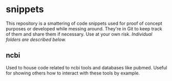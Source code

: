 # snippets
This repository is a smattering of code snippets used for proof of concept purposes or developed while messing around.  They're in Git to keep track of them and share them if necessary.  Use at your own risk. *Individual folders are described below.*

## ncbi
Used to house code related to ncbi tools and databases like pubmed.  Useful for showing others how to interact with these tools by example.
